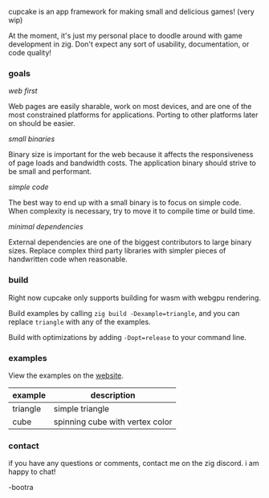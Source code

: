 cupcake is an app framework for making small and delicious games! (very wip)

At the moment, it's just my personal place to doodle around with game development in zig. Don't expect any sort of usability, documentation, or code quality!

### goals

_web first_

Web pages are easily sharable, work on most devices, and are one of the most constrained platforms for applications. Porting to other platforms later on should be easier.

_small binaries_

Binary size is important for the web because it affects the responsiveness of page loads and bandwidth costs. The application binary should strive to be small and performant.

_simple code_

The best way to end up with a small binary is to focus on simple code. When complexity is necessary, try to move it to compile time or build time.

_minimal dependencies_

External dependencies are one of the biggest contributors to large binary sizes. Replace complex third party libraries with simpler pieces of handwritten code when reasonable.

### build

Right now cupcake only supports building for wasm with webgpu rendering.

Build examples by calling `zig build -Dexample=triangle`, and you can replace `triangle` with any of the examples.

Build with optimizations by adding `-Dopt=release` to your command line.

### examples

View the examples on the [website](https://bootradev.github.io/cupcake).

| example | description |
| --- | --- |
| triangle | simple triangle |
| cube | spinning cube with vertex color |

### contact
if you have any questions or comments, contact me on the zig discord. i am happy to chat!

-bootra
